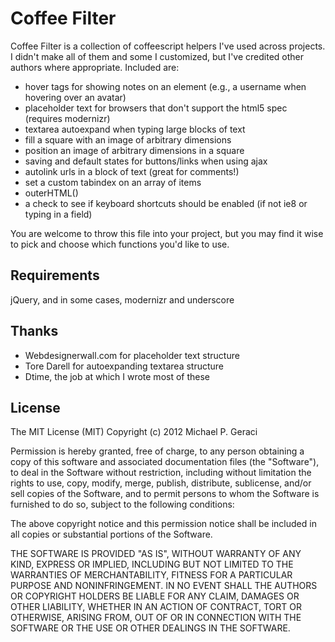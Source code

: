 Coffee Filter
=============

Coffee Filter is a collection of coffeescript helpers I've used across projects. I didn't make all of them and some I customized, but I've credited other authors where appropriate. Included are:

- hover tags for showing notes on an element (e.g., a username when
  hovering over an avatar)
- placeholder text for browsers that don't support the html5 spec (requires
  modernizr)
- textarea autoexpand when typing large blocks of text
- fill a square with an image of arbitrary dimensions
- position an image of arbitrary dimensions in a square
- saving and default states for buttons/links when using ajax
- autolink urls in a block of text (great for comments!)
- set a custom tabindex on an array of items
- outerHTML()
- a check to see if keyboard shortcuts should be enabled (if not ie8 or
  typing in a field)

You are welcome to throw this file into your project, but you may find
it wise to pick and choose which functions you'd like to use.


Requirements
------------

jQuery, and in some cases, modernizr and underscore


Thanks
------

- Webdesignerwall.com for placeholder text structure
- Tore Darell for autoexpanding textarea structure
- Dtime, the job at which I wrote most of these


License
-------

The MIT License (MIT)
Copyright (c) 2012 Michael P. Geraci

Permission is hereby granted, free of charge, to any person obtaining a copy of this software and associated documentation files (the "Software"), to deal in the Software without restriction, including without limitation the rights to use, copy, modify, merge, publish, distribute, sublicense, and/or sell copies of the Software, and to permit persons to whom the Software is furnished to do so, subject to the following conditions:

The above copyright notice and this permission notice shall be included in all copies or substantial portions of the Software.

THE SOFTWARE IS PROVIDED "AS IS", WITHOUT WARRANTY OF ANY KIND, EXPRESS OR IMPLIED, INCLUDING BUT NOT LIMITED TO THE WARRANTIES OF MERCHANTABILITY, FITNESS FOR A PARTICULAR PURPOSE AND NONINFRINGEMENT. IN NO EVENT SHALL THE AUTHORS OR COPYRIGHT HOLDERS BE LIABLE FOR ANY CLAIM, DAMAGES OR OTHER LIABILITY, WHETHER IN AN ACTION OF CONTRACT, TORT OR OTHERWISE, ARISING FROM, OUT OF OR IN CONNECTION WITH THE SOFTWARE OR THE USE OR OTHER DEALINGS IN THE SOFTWARE.
